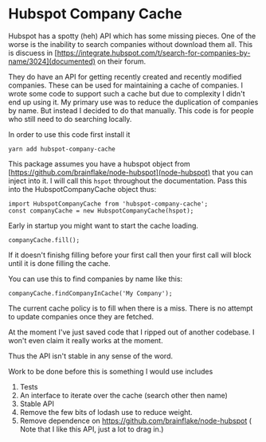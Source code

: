 Hubspot Company Cache
=====================

Hubspot has a spotty (heh) API which has some missing pieces.
One of the worse is the inability to search companies without
download them all.  This is discuess in
[https://integrate.hubspot.com/t/search-for-companies-by-name/3024](documented)
on their forum.

They do have an API for getting recently created and recently modified
companies.  These can be used for maintaining a cache of companies.
I wrote some code to support such a cache but due to complexity I didn't end up
using it.  My primary use was to reduce the duplication of companies
by name.  But instead I decided to do that manually.  This code
is for people who still need to do searching locally.

In order to use this code first install it

```yarn add hubspot-company-cache```

This package assumes you have a hubspot object from
[https://github.com/brainflake/node-hubspot](node-hubspot)
that you can inject into it.  I will call this ```hspot```
throughout the documentation.  Pass this into the
HubspotCompanyCache object thus:

```
import HubspotCompanyCache from 'hubspot-company-cache';
const companyCache = new HubspotCompanyCache(hspot);
```

Early in startup you might want to start the cache loading.

```
companyCache.fill();
```

If it doesn't finishg filling before your first call then
your first call will block until it is done filling the
cache.

You can use this to find companies by name like this:

```
companyCache.findCompanyInCache('My Company');
```

The current cache policy is to fill when there is
a miss.  There is no attempt to update companies once
they are fetched.

At the moment I've just saved code that I ripped
out of another codebase.  I won't
even claim it really works at the moment.

Thus the API isn't stable in any sense of the word.

Work to be done before this is something I
would use includes

1. Tests
1. An interface to iterate over the cache (search other then name)
1. Stable API
1. Remove the few bits of lodash use to reduce weight.
1. Remove dependence on https://github.com/brainflake/node-hubspot
  ( Note that I like this API, just a lot to drag in.)
